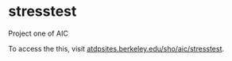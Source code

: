 # stresstest
Project one of AIC

To access the this, visit [atdpsites.berkeley.edu/sho/aic/stresstest](https://atdpsites.berkeley.edu/sho/aic/stresstest).

